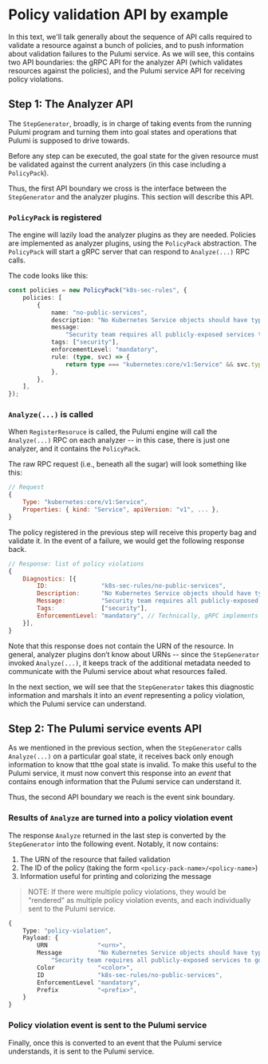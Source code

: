 # Policy validation API by example

In this text, we'll talk generally about the sequence of API calls required to validate a resource
against a bunch of policies, and to push information about validation failures to the Pulumi
service. As we will see, this contains two API boundaries: the gRPC API for the analyzer API (which
validates resources against the policies), and the Pulumi service API for receiving policy
violations.

## Step 1: The Analyzer API

The `StepGenerator`, broadly, is in charge of taking events from the running Pulumi program and
turning them into goal states and operations that Pulumi is supposed to drive towards.

Before any step can be executed, the goal state for the given resource must be validated against the
current analyzers (in this case including a `PolicyPack`).

Thus, the first API boundary we cross is the interface between the `StepGenerator` and the analyzer
plugins. This section will describe this API.

### `PolicyPack` is registered

The engine will lazily load the analyzer plugins as they are needed. Policies are implemented as
analyzer plugins, using the `PolicyPack` abstraction. The `PolicyPack` will start a gRPC server that
can respond to `Analyze(...)` RPC calls.

The code looks like this:

```typescript
const policies = new PolicyPack("k8s-sec-rules", {
    policies: [
        {
            name: "no-public-services",
            description: "No Kubernetes Service objects should have type `LoadBalancer`",
            message:
                "Security team requires all publicly-exposed services to go through audit and approval "
            tags: ["security"],
            enforcementLevel: "mandatory",
            rule: (type, svc) => {
                return type === "kubernetes:core/v1:Service" && svc.type === "LoadBalancer";
            },
        },
    ],
});
```

### `Analyze(...)` is called

When `RegisterResoruce` is called, the Pulumi engine will call the `Analyze(...)` RPC on each
analyzer -- in this case, there is just one analyzer, and it contains the `PolicyPack`.

The raw RPC request (i.e., beneath all the sugar) will look something like this:

```javascript
// Request
{
    Type: "kubernetes:core/v1:Service",
    Properties: { kind: "Service", apiVersion: "v1", ... },
}
```

The policy registered in the previous step will receive this property bag and validate it. In the
event of a failure, we would get the following response back.

```javascript
// Response: list of policy violations
{
    Diagnostics: [{
        ID:               "k8s-sec-rules/no-public-services",
        Description:      "No Kubernetes Service objects should have type `LoadBalancer`",
        Message:          "Security team requires all publicly-exposed services to go through audit and approval ",
        Tags:             ["security"],
        EnforcementLevel: "mandatory", // Technically, gRPC implements this field as an enum.
    }],
}
```

Note that this response does not contain the URN of the resource. In general, analyzer plugins don’t
know about URNs -- since the `StepGenerator` invoked `Analyze(...)`, it keeps track of the
additional metadata needed to communicate with the Pulumi service about what resources failed.

In the next section, we will see that the `StepGenerator` takes this diagnostic information and
marshals it into an _event_ representing a policy violation, which the Pulumi service can
understand.


## Step 2: The Pulumi service events API

As we mentioned in the previous section, when the `StepGenerator` calls `Analyze(...)` on a
particular goal state, it receives back only enough information to know that tthe goal state is
invalid. To make this useful to the Pulumi service, it must now convert this response into an
_event_ that contains enough information that the Pulumi service can understand it.

Thus, the second API boundary we reach is the event sink boundary.

### Results of `Analyze` are turned into a policy violation event

The response `Analyze` returned in the last step is converted by the `StepGenerator` into the
following event. Notably, it now contains:

1. The URN of the resource that failed validation
1. The ID of the policy (taking the form `<policy-pack-name>/<policy-name>`)
1. Information useful for printing and colorizing the message

> NOTE: If there were multiple policy violations, they would be "rendered" as multiple policy
> violation events, and each individually sent to the Pulumi service.

```typescript
{
    Type: "policy-violation",
    Payload: {
        URN              "<urn>",
        Message          "No Kubernetes Service objects should have type `LoadBalancer`: " +
            "Security team requires all publicly-exposed services to go through audit and approval ",
        Color            "<color>",
        ID               "k8s-sec-rules/no-public-services",
        EnforcementLevel "mandatory",
        Prefix           "<prefix>",
    }
}
```

### Policy violation event is sent to the Pulumi service

Finally, once this is converted to an event that the Pulumi service understands, it is sent to the
Pulumi service.
